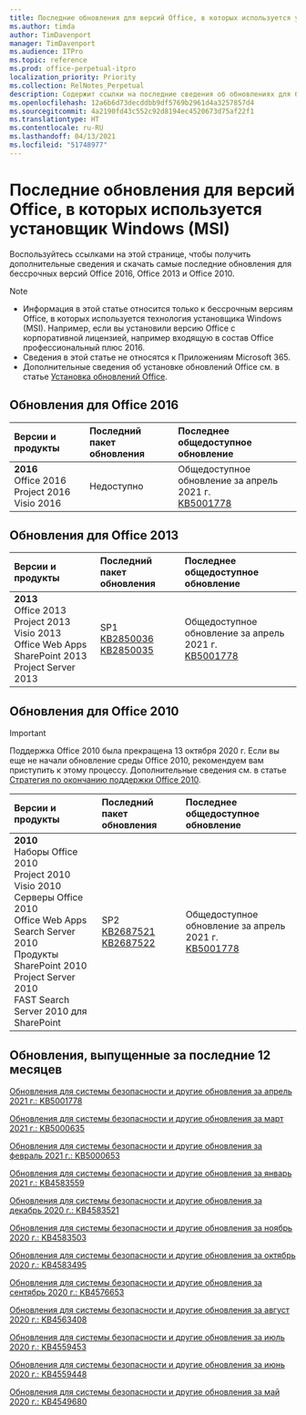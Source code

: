 ```yaml
---
title: Последние обновления для версий Office, в которых используется установщик Windows (MSI)
ms.author: timda
author: TimDavenport
manager: TimDavenport
ms.audience: ITPro
ms.topic: reference
ms.prod: office-perpetual-itpro
localization_priority: Priority
ms.collection: RelNotes_Perpetual
description: Содержит ссылки на последние сведения об обновлениях для бессрочных версий Office 2016, Office 2013 и Office 2010 для ИТ-специалистов
ms.openlocfilehash: 12a6b6d73decddbb9df5769b2961d4a3257857d4
ms.sourcegitcommit: 4a2190fd43c552c92d8194ec4520673d75af22f1
ms.translationtype: HT
ms.contentlocale: ru-RU
ms.lasthandoff: 04/13/2021
ms.locfileid: "51748977"
---
```

# <a name="latest-updates-for-versions-of-office-that-use-windows-installer-msi"></a>Последние обновления для версий Office, в которых используется установщик Windows (MSI)

Воспользуйтесь ссылками на этой странице, чтобы получить дополнительные сведения и скачать самые последние обновления для бессрочных версий Office 2016, Office 2013 и Office 2010.
  
 
> [!NOTE]
> - Информация в этой статье относится только к бессрочным версиям Office, в которых используется технология установщика Windows (MSI). Например, если вы установили версию Office с корпоративной лицензией, например входящую в состав Office профессиональный плюс 2016.
> - Сведения в этой статье не относятся к Приложениям Microsoft 365.
> - Дополнительные сведения об установке обновлений Office см. в статье [Установка обновлений Office](https://support.office.com/article/2ab296f3-7f03-43a2-8e50-46de917611c5). 


## <a name="office-2016-updates"></a>Обновления для Office 2016

|**Версии и продукты**|**Последний пакет обновления**|**Последнее общедоступное обновление**|
|:-----|:-----|:-----|
|**2016** <br/> Office 2016  <br/> Project 2016  <br/> Visio 2016  <br/> |Недоступно  <br/> |Общедоступное обновление за апрель 2021 г.  <br/> [KB5001778](https://support.microsoft.com/help/5001778) <br/> |

## <a name="office-2013-updates"></a>Обновления для Office 2013

|**Версии и продукты**|**Последний пакет обновления**|**Последнее общедоступное обновление**|
|:-----|:-----|:-----|
|**2013** <br/> Office 2013  <br/> Project 2013  <br/> Visio 2013  <br/> Office Web Apps  <br/> SharePoint 2013  <br/> Project Server 2013  <br/> |SP1 <br/> [KB2850036](https://support.microsoft.com/kb/2850036) <br/>[KB2850035](https://support.microsoft.com/kb/2850035) <br/> |Общедоступное обновление за апрель 2021 г.  <br/> [KB5001778](https://support.microsoft.com/help/5001778) <br/> |
   
## <a name="office-2010-updates"></a>Обновления для Office 2010
> [!IMPORTANT]
> Поддержка Office 2010 была прекращена 13 октября 2020 г. Если вы еще не начали обновление среды Office 2010, рекомендуем вам приступить к этому процессу. Дополнительные сведения см. в статье [Стратегия по окончанию поддержки Office 2010](/DeployOffice/office-2010-end-support-roadmap). 

|**Версии и продукты**|**Последний пакет обновления**|**Последнее общедоступное обновление**|
|:-----|:-----|:-----|
|**2010** <br/> Наборы Office 2010  <br/> Project 2010  <br/> Visio 2010  <br/> Серверы Office 2010  <br/> Office Web Apps  <br/> Search Server 2010  <br/> Продукты SharePoint 2010  <br/> Project Server 2010  <br/> FAST Search Server 2010 для SharePoint  <br/> |SP2 <br/>[KB2687521](https://support.microsoft.com/kb/2687521) <br/> [KB2687522](https://support.microsoft.com/kb/2687522) <br/> |Общедоступное обновление за апрель 2021 г.  <br/> [KB5001778](https://support.microsoft.com/help/5001778) <br/> |
   

   
## <a name="updates-released-in-past-12-months"></a>Обновления, выпущенные за последние 12 месяцев

[Обновления для системы безопасности и другие обновления за апрель 2021 г.: KB5001778](https://support.microsoft.com/help/5001778)

[Обновления для системы безопасности и другие обновления за март 2021 г.: KB5000635](https://support.microsoft.com/help/5000635)

[Обновления для системы безопасности и другие обновления за февраль 2021 г.: KB5000653](https://support.microsoft.com/help/5000653)

[Обновления для системы безопасности и другие обновления за январь 2021 г.: KB4583559](https://support.microsoft.com/help/4583559)

[Обновления для системы безопасности и другие обновления за декабрь 2020 г.: KB4583521](https://support.microsoft.com/help/4583521)

[Обновления для системы безопасности и другие обновления за ноябрь 2020 г.: KB4583503](https://support.microsoft.com/help/4583503)

[Обновления для системы безопасности и другие обновления за октябрь 2020 г.: KB4583495](https://support.microsoft.com/help/4583495)

[Обновления для системы безопасности и другие обновления за сентябрь 2020 г.: KB4576653](https://support.microsoft.com/help/4576653)

[Обновления для системы безопасности и другие обновления за август 2020 г.: KB4563408](https://support.microsoft.com/help/4563408)

[Обновления для системы безопасности и другие обновления за июль 2020 г.: KB4559453](https://support.microsoft.com/help/4559453)

[Обновления для системы безопасности и другие обновления за июнь 2020 г.: KB4559448](https://support.microsoft.com/help/4559448)

[Обновления для системы безопасности и другие обновления за май 2020 г.: KB4549680](https://support.microsoft.com/help/4549680)







 




</br>